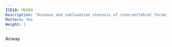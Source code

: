 ```yaml
---
ICD10: M9960
Description: "Osseous and subluxation stenosis of intervertebral foramina: Head region"
Matters: Yes
Weight: 1
---
```

Airway
